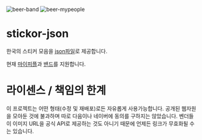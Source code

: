 ![beer-band](http://static.band.naver.com/img/sticker/moon_and_james/chat/retina/81.png)
![beer-mypeople](https://air21.daum.net/images/sticker/high/sticker_285.png)

stickor-json
============

한국의 스티커 모음을 [json파일](https://raw.github.com/behumble/stickor-json/master/stickor-all.json)로 제공합니다.

현재 [마이피플](http://mypeople.daum.net)과 [밴드](http://band.naver.com/)를 지원합니다.

라이센스 / 책임의 한계
======================
이 프로젝트는 어떤 형태(수정 및 재배포)로든 자유롭게 사용가능합니다.
공개된 웹자원을 모아둔 것에 불과하며 따로 다음이나 네이버에 동의를 구하지는 않았습니다.
벤더들이 이미지 URL을 공식 API로 제공하는 것도 아니기 때문에 언제든 링크가 무효화될 수는 있습니다.
